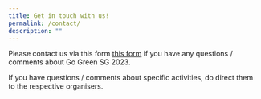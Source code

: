 ```yaml
---
title: Get in touch with us!
permalink: /contact/
description: ""
---
```

Please contact us via this form [this form](https://form.gov.sg/64538dec0922f60012ab7cc0) if you have any questions / comments about Go Green SG 2023.

If you have questions / comments about specific activities, do direct them to the respective organisers.